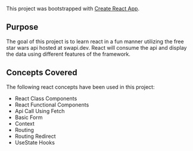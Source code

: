 This project was bootstrapped with [Create React App](https://github.com/facebook/create-react-app).

## Purpose

The goal of this project is to learn react in a fun manner utilizing the free star wars api hosted at swapi.dev. React will consume the api and display the data using different features of the framework.

## Concepts Covered
The following react concepts have been used in this project:
* React Class Components
* React Functional Components
* Api Call Using Fetch
* Basic Form
* Context
* Routing
* Routing Redirect
* UseState Hooks
